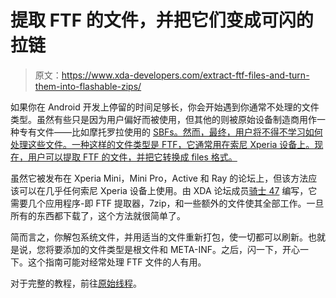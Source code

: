 # 提取 FTF 的文件，并把它们变成可闪的拉链

> 原文：<https://www.xda-developers.com/extract-ftf-files-and-turn-them-into-flashable-zips/>

如果你在 Android 开发上停留的时间足够长，你会开始遇到你通常不处理的文件类型。虽然有些只是因为用户偏好而被使用，但其他的则被原始设备制造商用作一种专有文件——比如摩托罗拉使用的 [SBFs。然而，最终，用户将不得不学习如何处理这些文件。一种这样的文件类型是 FTF，它通常用在索尼 Xperia 设备上。现在，用户可以提取 FTF 的文件，并把它转换成 files 格式。](http://www.xda-developers.com/android/make-your-own-sbf-files-for-the-photon-4g/)

虽然它被发布在 Xperia Mini，Mini Pro，Active 和 Ray 的论坛上，但该方法应该可以在几乎任何索尼 Xperia 设备上使用。由 XDA 论坛成员[骑士 47](http://forum.xda-developers.com/member.php?u=4568680) 编写，它需要几个应用程序-即 FTF 提取器，7zip，和一些额外的文件使其全部工作。一旦所有的东西都下载了，这个方法就很简单了。

简而言之，你解包系统文件，并用适当的文件重新打包，使一切都可以刷新。也就是说，您将要添加的文件类型是根文件和 META-INF。之后，闪一下，开心一下。这个指南可能对经常处理 FTF 文件的人有用。

对于完整的教程，前往[原始线程](http://forum.xda-developers.com/showthread.php?t=1849867)。